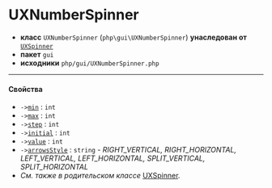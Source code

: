 # UXNumberSpinner

- **класс** `UXNumberSpinner` (`php\gui\UXNumberSpinner`) **унаследован от** [`UXSpinner`](https://github.com/VenityStudio/android/tree/master/jphp-android-ext/api-docs/classes/php/gui/UXSpinner.ru.md)
- **пакет** `gui`
- **исходники** `php/gui/UXNumberSpinner.php`

---

#### Свойства

- `->`[`min`](#prop-min) : `int`
- `->`[`max`](#prop-max) : `int`
- `->`[`step`](#prop-step) : `int`
- `->`[`initial`](#prop-initial) : `int`
- `->`[`value`](#prop-value) : `int`
- `->`[`arrowsStyle`](#prop-arrowsstyle) : `string` - _RIGHT_VERTICAL, RIGHT_HORIZONTAL, LEFT_VERTICAL, LEFT_HORIZONTAL, SPLIT_VERTICAL, SPLIT_HORIZONTAL_
- *См. также в родительском классе* [UXSpinner](https://github.com/VenityStudio/android/tree/master/jphp-android-ext/api-docs/classes/php/gui/UXSpinner.ru.md).